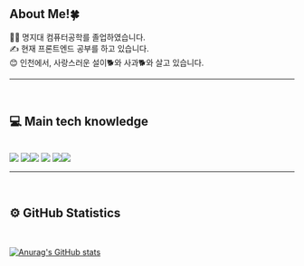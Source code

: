 <br/>
<br/>

## About Me!🍀

👩‍💻 명지대 컴퓨터공학를 졸업하였습니다. <br/>
✍️ 현재 프론트엔드 공부를 하고 있습니다. <br/>
😊 인천에서, 사랑스러운 설이🐕와 사과🐕와 살고 있습니다.<br/>

<hr/>

<br>

## 💻 Main tech knowledge

<br/>
<img src='https://img.shields.io/badge/HTML5-E34F26.svg?style=for-the-badge&logo=HTML5&logoColor=white'>
<img src='https://img.shields.io/badge/CSS3-1572B6.svg?style=for-the-badge&logo=CSS3&logoColor=white'><img src='https://img.shields.io/badge/JavaScript-F7DF1E.svg?style=for-the-badge&logo=JavaScript&logoColor=black'>
<img src='https://img.shields.io/badge/React-61DAFB.svg?style=for-the-badge&logo=React&logoColor=black'>
<img src='https://img.shields.io/badge/Adobe%20Illustrator-FF9A00.svg?style=for-the-badge&logo=Adobe-Illustrator&logoColor=white'><img src='https://img.shields.io/badge/Adobe%20Photoshop-31A8FF.svg?style=for-the-badge&logo=Adobe-Photoshop&logoColor=white'>

<br/>
<hr/>
<br/>

## ⚙️ GitHub Statistics

<br/>

[![Anurag's GitHub stats](https://github-readme-stats.vercel.app/api?username=snowari&theme=radical)](https://github.com/anuraghazra/github-readme-stats)
